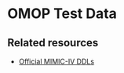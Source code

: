 # OMOP Test Data

## Related resources
- [Official MIMIC-IV DDLs](https://github.com/MIT-LCP/mimic-code/tree/main/mimic-iv/buildmimic)
